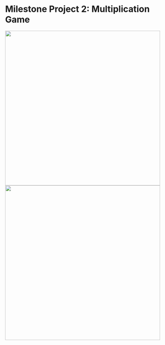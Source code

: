 # Milestone Project 2: Multiplication Game

<img src="https://user-images.githubusercontent.com/35319467/106708150-3cdd1e00-65a7-11eb-8a1b-bdb9e470743d.png" width="500">

<img src="https://user-images.githubusercontent.com/35319467/106708234-60a06400-65a7-11eb-82f2-098fea869c1e.png" width="500">
